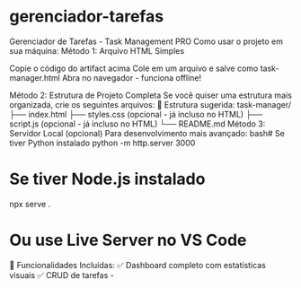 # gerenciador-tarefas
Gerenciador de Tarefas - Task Management PRO
 Como usar o projeto em sua máquina:
Método 1: Arquivo HTML Simples

Copie o código do artifact acima
Cole em um arquivo e salve como task-manager.html
Abra no navegador - funciona offline!

Método 2: Estrutura de Projeto Completa
Se você quiser uma estrutura mais organizada, crie os seguintes arquivos:
📁 Estrutura sugerida:
task-manager/
├── index.html
├── styles.css (opcional - já incluso no HTML)
├── script.js (opcional - já incluso no HTML)
└── README.md
Método 3: Servidor Local (opcional)
Para desenvolvimento mais avançado:
bash# Se tiver Python instalado
python -m http.server 3000

# Se tiver Node.js instalado
npx serve .

# Ou use Live Server no VS Code
🚀 Funcionalidades Incluídas:
✅ Dashboard completo com estatísticas visuais
✅ CRUD de tarefas -
